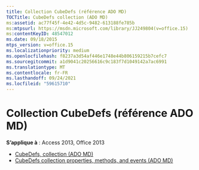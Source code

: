 ```yaml
---
title: Collection CubeDefs (référence ADO MD)
TOCTitle: CubeDefs collection (ADO MD)
ms:assetid: ac77f45f-4e42-4d5c-9482-613188fe785b
ms:mtpsurl: https://msdn.microsoft.com/library/JJ249804(v=office.15)
ms:contentKeyID: 48547012
ms.date: 09/18/2015
mtps_version: v=office.15
ms.localizationpriority: medium
ms.openlocfilehash: f8237a3d54af446e1748e44b806159215b7cefc7
ms.sourcegitcommit: a1d9041c20256616c9c183f7d1049142a7ac6991
ms.translationtype: MT
ms.contentlocale: fr-FR
ms.lasthandoff: 09/24/2021
ms.locfileid: "59615710"
---
```

# <a name="cubedefs-collection-ado-md-reference"></a>Collection CubeDefs (référence ADO MD)

**S’applique à** : Access 2013, Office 2013

- [CubeDefs, collection (ADO MD)](cubedefs-collection-ado-md.md)
- [CubeDefs collection properties, methods, and events (ADO MD)](cubedefs-collection-properties-methods-and-events-ado-md.md)


